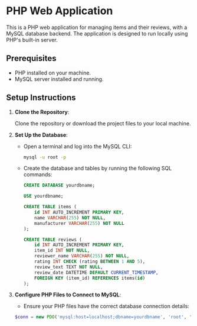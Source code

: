 # PHP Web Application

This is a PHP web application for managing items and their reviews, with a MySQL database backend. The application is designed to run locally using PHP's built-in server.

## Prerequisites

- PHP installed on your machine.
- MySQL server installed and running.

## Setup Instructions

1. **Clone the Repository**:

   Clone the repository or download the project files to your local machine.

2. **Set Up the Database**:

   - Open a terminal and log into the MySQL CLI:

     ```sh
     mysql -u root -p
     ```

   - Create the database and tables by running the following SQL commands:

     ```sql
     CREATE DATABASE yourdbname;

     USE yourdbname;

     CREATE TABLE items (
         id INT AUTO_INCREMENT PRIMARY KEY,
         name VARCHAR(255) NOT NULL,
         manufacturer VARCHAR(255) NOT NULL
     );

     CREATE TABLE reviews (
         id INT AUTO_INCREMENT PRIMARY KEY,
         item_id INT NOT NULL,
         reviewer_name VARCHAR(255) NOT NULL,
         rating INT CHECK (rating BETWEEN 1 AND 5),
         review_text TEXT NOT NULL,
         review_date DATETIME DEFAULT CURRENT_TIMESTAMP,
         FOREIGN KEY (item_id) REFERENCES items(id)
     );
     ```

3. **Configure PHP Files to Connect to MySQL**:

   - Ensure your PHP files have the correct database connection details:

   ```php
   $conn = new PDO('mysql:host=localhost;dbname=yourdbname', 'root', 'yourpassword');
